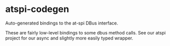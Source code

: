 # atspi-codegen

Auto-generated bindings to the at-spi DBus interface.

These are fairly low-level bindings to some dbus method calls.
See our atspi project for our async and slightly more easily typed wrapper. 
